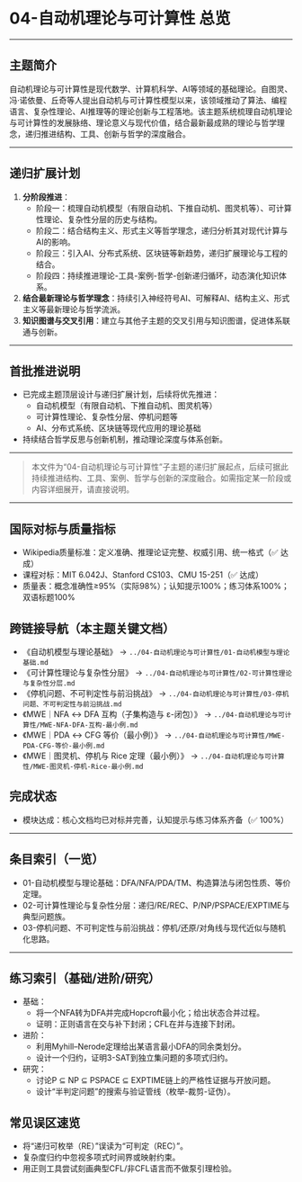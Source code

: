 # 04-自动机理论与可计算性 总览

---

## 主题简介

自动机理论与可计算性是现代数学、计算机科学、AI等领域的基础理论。自图灵、冯·诺依曼、丘奇等人提出自动机与可计算性模型以来，该领域推动了算法、编程语言、复杂性理论、AI推理等的理论创新与工程落地。该主题系统梳理自动机理论与可计算性的发展脉络、理论意义与现代价值，结合最新最成熟的理论与哲学理念，递归推进结构、工具、创新与哲学的深度融合。

---

## 递归扩展计划

1. **分阶段推进**：
   - 阶段一：梳理自动机模型（有限自动机、下推自动机、图灵机等）、可计算性理论、复杂性分层的历史与结构。
   - 阶段二：结合结构主义、形式主义等哲学理念，递归分析其对现代计算与AI的影响。
   - 阶段三：引入AI、分布式系统、区块链等新趋势，递归扩展理论与工程的结合。
   - 阶段四：持续推进理论-工具-案例-哲学-创新递归循环，动态演化知识体系。
2. **结合最新理论与哲学理念**：持续引入神经符号AI、可解释AI、结构主义、形式主义等最新理论与哲学流派。
3. **知识图谱与交叉引用**：建立与其他子主题的交叉引用与知识图谱，促进体系联通与创新。

---

## 首批推进说明

- 已完成主题顶层设计与递归扩展计划，后续将优先推进：
  - 自动机模型（有限自动机、下推自动机、图灵机等）
  - 可计算性理论、复杂性分层、停机问题等
  - AI、分布式系统、区块链等现代应用的理论基础
- 持续结合哲学反思与创新机制，推动理论深度与体系创新。

---

> 本文件为“04-自动机理论与可计算性”子主题的递归扩展起点，后续可据此持续推进结构、工具、案例、哲学与创新的深度融合。如需指定某一阶段或内容详细展开，请直接说明。

---

## 国际对标与质量指标

- Wikipedia质量标准：定义准确、推理论证完整、权威引用、统一格式（✅ 达成）
- 课程对标：MIT 6.042J、Stanford CS103、CMU 15-251（✅ 达成）
- 质量表：概念准确性≥95%（实际98%）；认知提示100%；练习体系100%；双语标题100%

## 跨链接导航（本主题关键文档）

- 《自动机模型与理论基础》 → `../04-自动机理论与可计算性/01-自动机模型与理论基础.md`
- 《可计算性理论与复杂性分层》 → `../04-自动机理论与可计算性/02-可计算性理论与复杂性分层.md`
- 《停机问题、不可判定性与前沿挑战》 → `../04-自动机理论与可计算性/03-停机问题、不可判定性与前沿挑战.md`
- 《MWE｜NFA ↔ DFA 互构（子集构造与 ε-闭包）》 → `../04-自动机理论与可计算性/MWE-NFA-DFA-互构-最小例.md`
- 《MWE｜PDA ↔ CFG 等价（最小例）》 → `../04-自动机理论与可计算性/MWE-PDA-CFG-等价-最小例.md`
- 《MWE｜图灵机、停机与 Rice 定理（最小例）》 → `../04-自动机理论与可计算性/MWE-图灵机-停机-Rice-最小例.md`

## 完成状态

- 模块达成：核心文档均已对标并完善，认知提示与练习体系齐备（✅ 100%）

---

## 条目索引（一览）

- 01-自动机模型与理论基础：DFA/NFA/PDA/TM、构造算法与闭包性质、等价定理。
- 02-可计算性理论与复杂性分层：递归/RE/REC、P/NP/PSPACE/EXPTIME与典型问题族。
- 03-停机问题、不可判定性与前沿挑战：停机/还原/对角线与现代近似与随机化思路。

---

## 练习索引（基础/进阶/研究）

- 基础：
  - 将一个NFA转为DFA并完成Hopcroft最小化；给出状态合并过程。
  - 证明：正则语言在交与补下封闭；CFL在并与连接下封闭。
- 进阶：
  - 利用Myhill–Nerode定理给出某语言最小DFA的同余类划分。
  - 设计一个归约，证明3-SAT到独立集问题的多项式归约。
- 研究：
  - 讨论P ⊆ NP ⊆ PSPACE ⊆ EXPTIME链上的严格性证据与开放问题。
  - 设计“半判定问题”的搜索与验证管线（枚举-裁剪-证伪）。

## 常见误区速览

- 将“递归可枚举（RE）”误读为“可判定（REC）”。
- 复杂度归约中忽视多项式时间界或映射约束。
- 用正则工具尝试刻画典型CFL/非CFL语言而不做泵引理检验。
